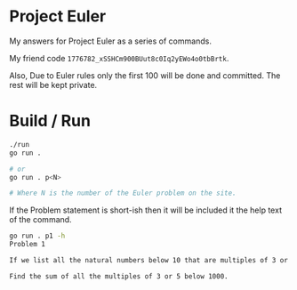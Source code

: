 # Project Euler

My answers for Project Euler as a series of commands.

My friend code `1776782_xSSHCm900BUut8c0Iq2yEWo4o0tbBrtk`.

Also, Due to Euler rules only the first 100 will be done and committed.  The rest will be kept private.

# Build / Run

```bash
./run
go run .

# or
go run . p<N>

# Where N is the number of the Euler problem on the site.
```

If the Problem statement is short-ish then it will be included it the help text of the command.

```bash
go run . p1 -h
Problem 1

If we list all the natural numbers below 10 that are multiples of 3 or 5, we get 3, 5, 6 and 9. The sum of these multiples is 23.

Find the sum of all the multiples of 3 or 5 below 1000.
```